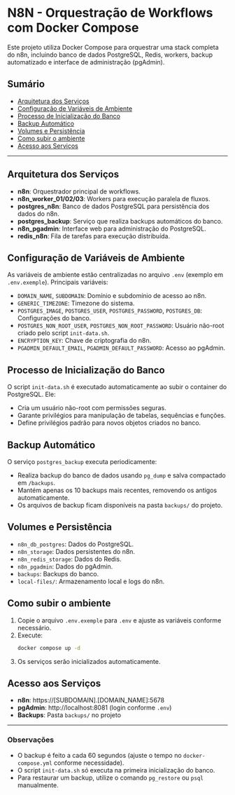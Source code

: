 # N8N - Orquestração de Workflows com Docker Compose

Este projeto utiliza Docker Compose para orquestrar uma stack completa do n8n, incluindo banco de dados PostgreSQL, Redis, workers, backup automatizado e interface de administração (pgAdmin).

## Sumário
- [Arquitetura dos Serviços](#arquitetura-dos-serviços)
- [Configuração de Variáveis de Ambiente](#configuração-de-variáveis-de-ambiente)
- [Processo de Inicialização do Banco](#processo-de-inicialização-do-banco)
- [Backup Automático](#backup-automático)
- [Volumes e Persistência](#volumes-e-persistência)
- [Como subir o ambiente](#como-subir-o-ambiente)
- [Acesso aos Serviços](#acesso-aos-serviços)

---

## Arquitetura dos Serviços

- **n8n**: Orquestrador principal de workflows.
- **n8n_worker_01/02/03**: Workers para execução paralela de fluxos.
- **postgres_n8n**: Banco de dados PostgreSQL para persistência dos dados do n8n.
- **postgres_backup**: Serviço que realiza backups automáticos do banco.
- **n8n_pgadmin**: Interface web para administração do PostgreSQL.
- **redis_n8n**: Fila de tarefas para execução distribuída.

## Configuração de Variáveis de Ambiente

As variáveis de ambiente estão centralizadas no arquivo `.env` (exemplo em `.env.exemple`). Principais variáveis:

- `DOMAIN_NAME`, `SUBDOMAIN`: Domínio e subdomínio de acesso ao n8n.
- `GENERIC_TIMEZONE`: Timezone do sistema.
- `POSTGRES_IMAGE`, `POSTGRES_USER`, `POSTGRES_PASSWORD`, `POSTGRES_DB`: Configurações do banco.
- `POSTGRES_NON_ROOT_USER`, `POSTGRES_NON_ROOT_PASSWORD`: Usuário não-root criado pelo script `init-data.sh`.
- `ENCRYPTION_KEY`: Chave de criptografia do n8n.
- `PGADMIN_DEFAULT_EMAIL`, `PGADMIN_DEFAULT_PASSWORD`: Acesso ao pgAdmin.

## Processo de Inicialização do Banco

O script `init-data.sh` é executado automaticamente ao subir o container do PostgreSQL. Ele:
- Cria um usuário não-root com permissões seguras.
- Garante privilégios para manipulação de tabelas, sequências e funções.
- Define privilégios padrão para novos objetos criados no banco.

## Backup Automático

O serviço `postgres_backup` executa periodicamente:
- Realiza backup do banco de dados usando `pg_dump` e salva compactado em `/backups`.
- Mantém apenas os 10 backups mais recentes, removendo os antigos automaticamente.
- Os arquivos de backup ficam disponíveis na pasta `backups/` do projeto.

## Volumes e Persistência

- `n8n_db_postgres`: Dados do PostgreSQL.
- `n8n_storage`: Dados persistentes do n8n.
- `n8n_redis_storage`: Dados do Redis.
- `n8n_pgadmin`: Dados do pgAdmin.
- `backups`: Backups do banco.
- `local-files/`: Armazenamento local e logs do n8n.

## Como subir o ambiente

1. Copie o arquivo `.env.exemple` para `.env` e ajuste as variáveis conforme necessário.
2. Execute:
   ```bash
   docker compose up -d
   ```
3. Os serviços serão inicializados automaticamente.

## Acesso aos Serviços

- **n8n**: https://[SUBDOMAIN].[DOMAIN_NAME]:5678
- **pgAdmin**: http://localhost:8081 (login conforme `.env`)
- **Backups**: Pasta `backups/` no projeto

---

### Observações
- O backup é feito a cada 60 segundos (ajuste o tempo no `docker-compose.yml` conforme necessidade).
- O script `init-data.sh` só executa na primeira inicialização do banco.
- Para restaurar um backup, utilize o comando `pg_restore` ou `psql` manualmente.
